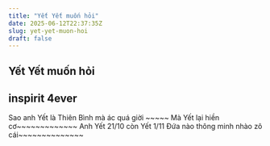 ```yaml
---
title: "Yết Yết muốn hỏi"
date: 2025-06-12T22:37:35Z
slug: yet-yet-muon-hoi
draft: false
---
```


## Yết Yết muốn hỏi

## inspirit 4ever

Sao anh Yết là Thiên Bình mà ác quá giời ~~~~~ Mà Yết lại hiền cơ~~~~~~~~~~~~~
Anh Yết 21/10 còn Yết 1/11
Đứa nào thông minh nhào zô cái~~~~~~~~~~~~~~
